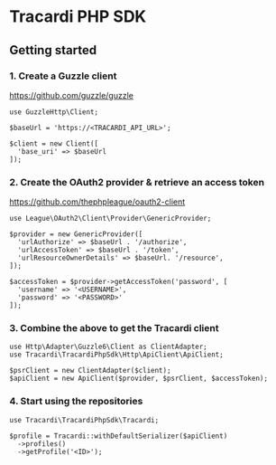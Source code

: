 # Tracardi PHP SDK

## Getting started

### 1. Create a Guzzle client
https://github.com/guzzle/guzzle
```
use GuzzleHttp\Client;

$baseUrl = 'https://<TRACARDI_API_URL>';

$client = new Client([
  'base_uri' => $baseUrl
]);
```

### 2. Create the OAuth2 provider & retrieve an access token
https://github.com/thephpleague/oauth2-client
```
use League\OAuth2\Client\Provider\GenericProvider;

$provider = new GenericProvider([
  'urlAuthorize' => $baseUrl . '/authorize',
  'urlAccessToken' => $baseUrl . '/token',
  'urlResourceOwnerDetails' => $baseUrl. '/resource',
]);

$accessToken = $provider->getAccessToken('password', [
  'username' => '<USERNAME>',
  'password' => '<PASSWORD>'
]);
```

### 3. Combine the above to get the Tracardi client
```
use Http\Adapter\Guzzle6\Client as ClientAdapter;
use Tracardi\TracardiPhpSdk\Http\ApiClient\ApiClient;

$psrClient = new ClientAdapter($client);
$apiClient = new ApiClient($provider, $psrClient, $accessToken);
```

### 4. Start using the repositories
```
use Tracardi\TracardiPhpSdk\Tracardi;

$profile = Tracardi::withDefaultSerializer($apiClient)
  ->profiles()
  ->getProfile('<ID>');
```
